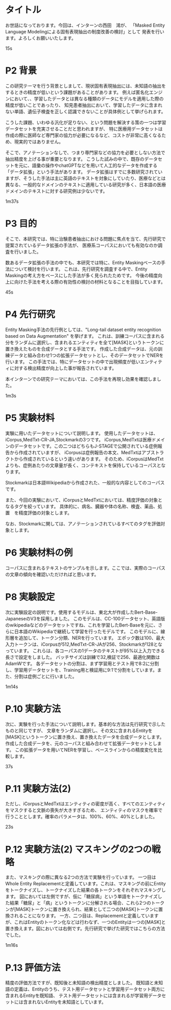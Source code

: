 # タイトル

お世話になっております。今回は、インターンの西田　鴻が、
「Masked Entity Language Modelingによる固有表現抽出の制度改善の検討」として
発表を行います。よろしくお願いいたします。

15s

# P2 背景

この研究テーマを行う背景としまして、現状固有表現抽出には、未知語の抽出をするときの精度が低いという課題があることがあります。
例えば匿名化エンジンにおいて、、学習したデータとは異なる種類のデータにモデルを適用した際の精度が低いことであったり、
知見患者抽出において、学習したデータに含まれない単語、遺伝子検査を正しく認識できないことが具体例として挙げられます。

こうした課題、いわゆる汎化が足りない、という問題を解決する策の一つは学習データセットを充実させることだと思われますが、
特に医療用データセットは作成の際に医師など専門家の協力が必要になるなど、コストが非常に高くなるため、現実的ではありません。

そこで、アノテーションなしで、つまり専門家などの協力を必要としない方法で抽出精度を上げる事が重要となります。
こうした試みの中で、既存のデータセットを元に、語彙の操作やchatGPTなどを用いて人工的なデータを作成する「データ拡張」という手法があります。
データ拡張はすでに多数研究されていますが、そうした手法は主に英語のテキストを対象にしていたり、医療などとは異なる、一般的なドメインのテキストに適用している研究が多く、日本語の医療ドメインのテキストに対する研究例は少ないです。

1m37s

# P3 目的

そこで、本研究では、特に治験患者抽出における問題に焦点を当て、先行研究で提案されているデータ拡張の手法が、
医療系コーパスにおいても有効なのか調査を行いました。

数あるデータ拡張の手法の中でも、本研究では特に、Entity Maskingベースの手法について検討を行います。
これは、先行研究を調査する中で、Entity Maskingの考え方をベースにした手法が多く見られたためです。
今後の精度向上に向けた手法を考える際の有効性の検討の材料となることを目指しています。

45s

# P4 先行研究

Entity Masking手法の先行例としては、"Long-tail dataset entity recognition based on Data Augmentation"
を挙げます。
これは、訓練コーパスに含まれる分をランダムに選択し、含まれるエンティティを全て[MASK]というトークンに置き換えたものを合成データとする手法です。
作成した合成データは、元の訓練データと組み合わせ1つの拡張データセットとし、そのデータセットでNERを行います。
この手法では、特にデータセットの中で出現頻度が低いエンティティに対する検出精度が向上した事が報告されています。

本インターンでの研究テーマにおいては、この手法を再現し効果を確認しました。

1m3s

# P5 実験材料

実験に用いたデータセットについて説明します。
使用したデータセットは、iCorpus,MedTxt-CR-JA,Stockmarkの3つです。
iCorpus,MedTxtは医療ドメインのデータセットです。この二つはどちらもJ-STAGEで公開されている症例報告から作成されていますが、
iCorpusは症例報告の本文、MedTxtはアブストラクトから作成されているという違いがあります。
そのため、iCorpusはMedTxtよりも、症例あたりの文章量が長く、コンテキストを保持しているコーパスとなります。

Stockmarkは日本語Wikipediaから作成された、一般的な内容としてのコーパスです。

また、今回の実験において、iCorpusとMedTxtにおいては、精度評価の対象となるタグを絞っています。
具体的に、病名、臓器や体の名称、検査、薬品、処置　を精度評価の対象とします。

なお、Stockmarkに関しては、アノテーションされているすべてのタグを評価対象とします。

# P6 実験材料の例

コーパスに含まれるテキストのサンプルを示します。ここでは、実際のコーパスの文章の傾向を確認いただければと思います。

# P8 実験設定

次に実験設定の説明です。使用するモデルは、東北大が作成したBert-Base-JapaneseのV3を採用しました。
このモデルは、CC-100データセット、英語版のwikipediaなどのデータセットですね、これを学習したBert-Baseを元に、さらに日本語のWikipediaで継続して学習を行ったモデルです。
このモデルに、線形層を追加して、トークン分類、NERを行っています。
エポック数は100、最大入力トークンは、iCorpusが512,MedTxt-CR-JAが256、Stockmarkが128となっています。
これらは、各コーパスの1データのテキストが95%以上入力できる長さで設定をしました。
バッチサイズは訓練で32,検証で256、最適化関数はAdamWです。
各データセットの分割は、まず学習用とテスト用で8:2に分割し、学習用データセットを、Training用と検証用に9:1で分割をしています。また、分割は症例ごとに行いました。

1m14s

# P.10 実験方法

次に、実験を行った手法について説明します。基本的な方法は先行研究で示したものと同じですが、
文章をランダムに選択し、その文に含まれるEntityを[MASK]というトークンに置き換え、置き換えたデータを合成データとします。
作成した合成データを、元のコーパスと組み合わせて拡張データセットとします。
この拡張データを用いてNERを学習し、ベースラインからの精度変化を比較します。

37s

# P.11 実験方法(2)

ただし、iCorpusとMedTxtはエンティティの密度が高く、すべてのエンティティをマスクすると文脈の喪失が大きすぎるため、
エンティティのマスクを確率で行うこととします。確率のパラメータは、100%、60%、40%としました。

23s

# P.12 実験方法(2) マスキングの2つの戦略

また、マスキングの際に異なる2つの方法で実験を行っています。
一つ目は Whole Entity Replacementと定義しています。これは、マスキングの前にEntityをトークナイズし、トークナイズした結果の各トークンをそれぞれマスキングします。
図においては左側ですが、仮に「糖尿病」という単語をトークナイズした結果「糖尿」と「病」というトークンに分解される場合、これら2つのトークンが[MASK]トークンに置き換えられ、結果として二つの[MASK]トークンに置換されることになります。
一方、二つ目は、Replacementと定義していますが、これはEntityのトークン化などは行わなず、一つのEntityは一つの[MASK]と置き換えます。図においては右側です。先行研究で挙げた研究ではこちらの方法でした。

1m16s

# P.13 評価方法

精度の評価方法ですが、既知後と未知語の検出精度としました。
既知語と未知語の定義は、Entityのうち、テスト用データセットと学習用データセット両方に含まれるEntityを既知語、
テスト用データセットには含まれるが学習用データセットには含まれないEntityを未知語としています。

